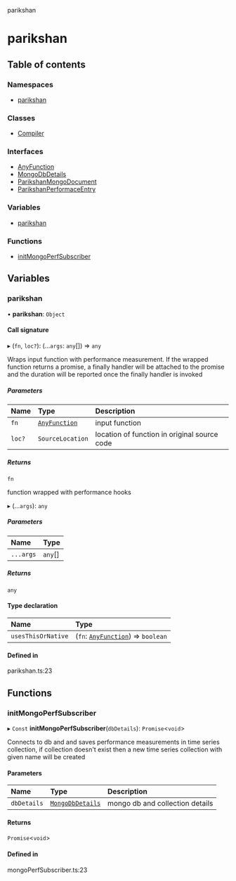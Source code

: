 parikshan

# parikshan

## Table of contents

### Namespaces

- [parikshan](modules/parikshan.md)

### Classes

- [Compiler](classes/Compiler.md)

### Interfaces

- [AnyFunction](interfaces/AnyFunction.md)
- [MongoDbDetails](interfaces/MongoDbDetails.md)
- [ParikshanMongoDocument](interfaces/ParikshanMongoDocument.md)
- [ParikshanPerformaceEntry](interfaces/ParikshanPerformaceEntry.md)

### Variables

- [parikshan](README.md#parikshan)

### Functions

- [initMongoPerfSubscriber](README.md#initmongoperfsubscriber)

## Variables

### parikshan

• **parikshan**: `Object`

#### Call signature

▸ (`fn`, `loc?`): (...`args`: `any`[]) => `any`

Wraps input function with performance measurement.
If the wrapped function returns a promise,
a finally handler will be attached to the promise and the duration will be reported once the finally handler is invoked

##### Parameters

| Name | Type | Description |
| :------ | :------ | :------ |
| `fn` | [`AnyFunction`](interfaces/AnyFunction.md) | input function |
| `loc?` | `SourceLocation` | location of function in original source code |

##### Returns

`fn`

function wrapped with performance hooks

▸ (...`args`): `any`

##### Parameters

| Name | Type |
| :------ | :------ |
| `...args` | `any`[] |

##### Returns

`any`

#### Type declaration

| Name | Type |
| :------ | :------ |
| `usesThisOrNative` | (`fn`: [`AnyFunction`](interfaces/AnyFunction.md)) => `boolean` |

#### Defined in

parikshan.ts:23

## Functions

### initMongoPerfSubscriber

▸ `Const` **initMongoPerfSubscriber**(`dbDetails`): `Promise`<`void`\>

Connects to db and and saves performance measurements in time series collection,
if collection doesn't exist then a new time series collection with given name will be created

#### Parameters

| Name | Type | Description |
| :------ | :------ | :------ |
| `dbDetails` | [`MongoDbDetails`](interfaces/MongoDbDetails.md) | mongo db and collection details |

#### Returns

`Promise`<`void`\>

#### Defined in

mongoPerfSubscriber.ts:23
